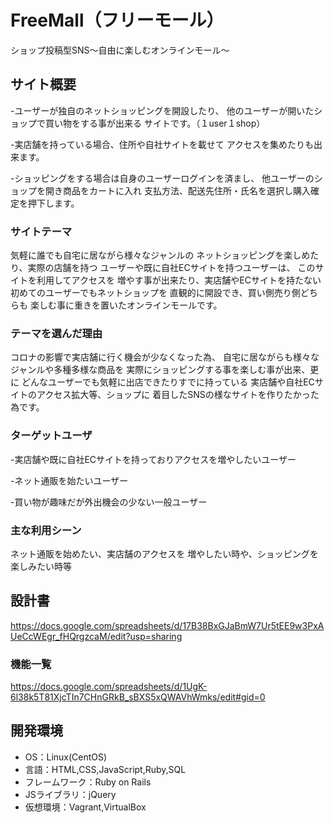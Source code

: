 # FreeMall（フリーモール）
ショップ投稿型SNS～自由に楽しむオンラインモール～

## サイト概要
-ユーザーが独自のネットショッピングを開設したり、
他のユーザーが開いたショップで買い物をする事が出来る
サイトです。（１user１shop）

-実店舗を持っている場合、住所や自社サイトを載せて
アクセスを集めたりも出来ます。

-ショッピングをする場合は自身のユーザーログインを済まし、
他ユーザーのショップを開き商品をカートに入れ
支払方法、配送先住所・氏名を選択し購入確定を押下します。


### サイトテーマ
気軽に誰でも自宅に居ながら様々なジャンルの
ネットショッピングを楽しめたり、実際の店舗を持つ
ユーザーや既に自社ECサイトを持つユーザーは、
このサイトを利用してアクセスを
増やす事が出来たり、実店舗やECサイトを持たない
初めてのユーザーでもネットショップを
直観的に開設でき、買い側売り側どちらも
楽しむ事に重きを置いたオンラインモールです。


### テーマを選んだ理由
コロナの影響で実店舗に行く機会が少なくなった為、
自宅に居ながらも様々なジャンルや多種多様な商品を
実際にショッピングする事を楽しむ事が出来、更に
どんなユーザーでも気軽に出店できたりすでに持っている
実店舗や自社ECサイトのアクセス拡大等、ショップに
着目したSNSの様なサイトを作りたかった為です。


### ターゲットユーザ
-実店舗や既に自社ECサイトを持っておりアクセスを増やしたいユーザー

-ネット通販を始たいユーザー

-買い物が趣味だが外出機会の少ない一般ユーザー


### 主な利用シーン
ネット通販を始めたい、実店舗のアクセスを
増やしたい時や、ショッピングを楽しみたい時等

## 設計書
https://docs.google.com/spreadsheets/d/17B38BxGJaBmW7Ur5tEE9w3PxAUeCcWEgr_fHQrgzcaM/edit?usp=sharing

### 機能一覧
https://docs.google.com/spreadsheets/d/1UgK-6l38k5T81XjcTIn7CHnGRkB_sBXS5xQWAVhWmks/edit#gid=0

## 開発環境
- OS：Linux(CentOS)
- 言語：HTML,CSS,JavaScript,Ruby,SQL
- フレームワーク：Ruby on Rails
- JSライブラリ：jQuery
- 仮想環境：Vagrant,VirtualBox

